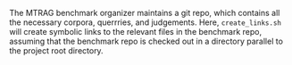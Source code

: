 The MTRAG benchmark organizer maintains a git repo, which contains all the necessary corpora, querrries, and judgements. Here, `create_links.sh` will create symbolic links to the relevant files in the benchmark repo, assuming that the benchmark repo is checked out in a directory parallel to the project root directory.
